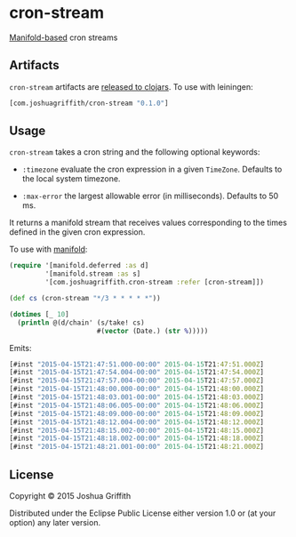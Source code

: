 # cron-stream

[Manifold-based](https://github.com/ztellman/manifold) cron streams

## Artifacts

`cron-stream` artifacts are
[released to clojars](https://clojars.org/com.joshuagriffith/cron-stream). To
use with leiningen:

```clj
[com.joshuagriffith/cron-stream "0.1.0"]
```

## Usage

`cron-stream` takes a cron string and the following optional keywords:

  - `:timezone` evaluate the cron expression in a given
    `TimeZone`. Defaults to the local system timezone.
  
  - `:max-error` the largest allowable error (in
    milliseconds). Defaults to 50 ms.

It returns a manifold stream that receives values corresponding to the
times defined in the given cron expression.

To use with [manifold](https://github.com/ztellman/manifold):

```clj
(require '[manifold.deferred :as d]
         '[manifold.stream :as s]
         '[com.joshuagriffith.cron-stream :refer [cron-stream]])

(def cs (cron-stream "*/3 * * * * *"))

(dotimes [_ 10]
  (println @(d/chain' (s/take! cs)
                      #(vector (Date.) (str %)))))
```

Emits:

```clj
[#inst "2015-04-15T21:47:51.000-00:00" 2015-04-15T21:47:51.000Z]
[#inst "2015-04-15T21:47:54.004-00:00" 2015-04-15T21:47:54.000Z]
[#inst "2015-04-15T21:47:57.004-00:00" 2015-04-15T21:47:57.000Z]
[#inst "2015-04-15T21:48:00.000-00:00" 2015-04-15T21:48:00.000Z]
[#inst "2015-04-15T21:48:03.001-00:00" 2015-04-15T21:48:03.000Z]
[#inst "2015-04-15T21:48:06.005-00:00" 2015-04-15T21:48:06.000Z]
[#inst "2015-04-15T21:48:09.000-00:00" 2015-04-15T21:48:09.000Z]
[#inst "2015-04-15T21:48:12.004-00:00" 2015-04-15T21:48:12.000Z]
[#inst "2015-04-15T21:48:15.002-00:00" 2015-04-15T21:48:15.000Z]
[#inst "2015-04-15T21:48:18.002-00:00" 2015-04-15T21:48:18.000Z]
[#inst "2015-04-15T21:48:21.001-00:00" 2015-04-15T21:48:21.000Z]
```

## License

Copyright © 2015 Joshua Griffith

Distributed under the Eclipse Public License either version 1.0 or (at
your option) any later version.
